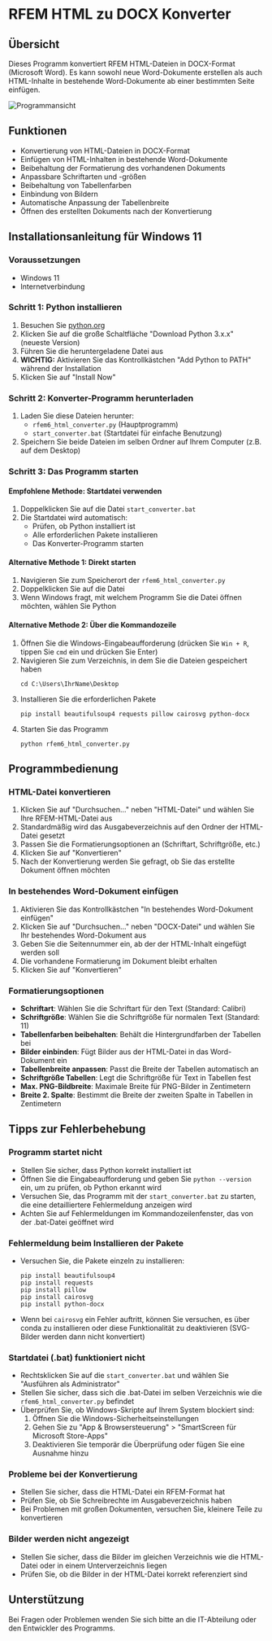 # RFEM HTML zu DOCX Konverter

## Übersicht
Dieses Programm konvertiert RFEM HTML-Dateien in DOCX-Format (Microsoft Word). Es kann sowohl neue Word-Dokumente erstellen als auch HTML-Inhalte in bestehende Word-Dokumente ab einer bestimmten Seite einfügen.

![Programmansicht](https://via.placeholder.com/800x600)

## Funktionen
- Konvertierung von HTML-Dateien in DOCX-Format
- Einfügen von HTML-Inhalten in bestehende Word-Dokumente
- Beibehaltung der Formatierung des vorhandenen Dokuments
- Anpassbare Schriftarten und -größen
- Beibehaltung von Tabellenfarben
- Einbindung von Bildern
- Automatische Anpassung der Tabellenbreite
- Öffnen des erstellten Dokuments nach der Konvertierung

## Installationsanleitung für Windows 11

### Voraussetzungen
- Windows 11
- Internetverbindung

### Schritt 1: Python installieren
1. Besuchen Sie [python.org](https://www.python.org/downloads/)
2. Klicken Sie auf die große Schaltfläche "Download Python 3.x.x" (neueste Version)
3. Führen Sie die heruntergeladene Datei aus
4. **WICHTIG:** Aktivieren Sie das Kontrollkästchen "Add Python to PATH" während der Installation
5. Klicken Sie auf "Install Now"

### Schritt 2: Konverter-Programm herunterladen
1. Laden Sie diese Dateien herunter:
   - `rfem6_html_converter.py` (Hauptprogramm)
   - `start_converter.bat` (Startdatei für einfache Benutzung)
2. Speichern Sie beide Dateien im selben Ordner auf Ihrem Computer (z.B. auf dem Desktop)

### Schritt 3: Das Programm starten

#### Empfohlene Methode: Startdatei verwenden
1. Doppelklicken Sie auf die Datei `start_converter.bat`
2. Die Startdatei wird automatisch:
   - Prüfen, ob Python installiert ist
   - Alle erforderlichen Pakete installieren
   - Das Konverter-Programm starten

#### Alternative Methode 1: Direkt starten
1. Navigieren Sie zum Speicherort der `rfem6_html_converter.py`
2. Doppelklicken Sie auf die Datei
3. Wenn Windows fragt, mit welchem Programm Sie die Datei öffnen möchten, wählen Sie Python

#### Alternative Methode 2: Über die Kommandozeile
1. Öffnen Sie die Windows-Eingabeaufforderung (drücken Sie `Win + R`, tippen Sie `cmd` ein und drücken Sie Enter)
2. Navigieren Sie zum Verzeichnis, in dem Sie die Dateien gespeichert haben
   ```
   cd C:\Users\IhrName\Desktop
   ```
3. Installieren Sie die erforderlichen Pakete
   ```
   pip install beautifulsoup4 requests pillow cairosvg python-docx
   ```
4. Starten Sie das Programm
   ```
   python rfem6_html_converter.py
   ```

## Programmbedienung

### HTML-Datei konvertieren
1. Klicken Sie auf "Durchsuchen..." neben "HTML-Datei" und wählen Sie Ihre RFEM-HTML-Datei aus
2. Standardmäßig wird das Ausgabeverzeichnis auf den Ordner der HTML-Datei gesetzt
3. Passen Sie die Formatierungsoptionen an (Schriftart, Schriftgröße, etc.)
4. Klicken Sie auf "Konvertieren"
5. Nach der Konvertierung werden Sie gefragt, ob Sie das erstellte Dokument öffnen möchten

### In bestehendes Word-Dokument einfügen
1. Aktivieren Sie das Kontrollkästchen "In bestehendes Word-Dokument einfügen"
2. Klicken Sie auf "Durchsuchen..." neben "DOCX-Datei" und wählen Sie Ihr bestehendes Word-Dokument aus
3. Geben Sie die Seitennummer ein, ab der der HTML-Inhalt eingefügt werden soll
4. Die vorhandene Formatierung im Dokument bleibt erhalten
5. Klicken Sie auf "Konvertieren"

### Formatierungsoptionen
- **Schriftart**: Wählen Sie die Schriftart für den Text (Standard: Calibri)
- **Schriftgröße**: Wählen Sie die Schriftgröße für normalen Text (Standard: 11)
- **Tabellenfarben beibehalten**: Behält die Hintergrundfarben der Tabellen bei
- **Bilder einbinden**: Fügt Bilder aus der HTML-Datei in das Word-Dokument ein
- **Tabellenbreite anpassen**: Passt die Breite der Tabellen automatisch an
- **Schriftgröße Tabellen**: Legt die Schriftgröße für Text in Tabellen fest
- **Max. PNG-Bildbreite**: Maximale Breite für PNG-Bilder in Zentimetern
- **Breite 2. Spalte**: Bestimmt die Breite der zweiten Spalte in Tabellen in Zentimetern

## Tipps zur Fehlerbehebung

### Programm startet nicht
- Stellen Sie sicher, dass Python korrekt installiert ist
- Öffnen Sie die Eingabeaufforderung und geben Sie `python --version` ein, um zu prüfen, ob Python erkannt wird
- Versuchen Sie, das Programm mit der `start_converter.bat` zu starten, die eine detailliertere Fehlermeldung anzeigen wird
- Achten Sie auf Fehlermeldungen im Kommandozeilenfenster, das von der .bat-Datei geöffnet wird

### Fehlermeldung beim Installieren der Pakete
- Versuchen Sie, die Pakete einzeln zu installieren:
  ```
  pip install beautifulsoup4
  pip install requests
  pip install pillow
  pip install cairosvg
  pip install python-docx
  ```
- Wenn bei `cairosvg` ein Fehler auftritt, können Sie versuchen, es über conda zu installieren oder diese Funktionalität zu deaktivieren (SVG-Bilder werden dann nicht konvertiert)

### Startdatei (.bat) funktioniert nicht
- Rechtsklicken Sie auf die `start_converter.bat` und wählen Sie "Ausführen als Administrator"
- Stellen Sie sicher, dass sich die .bat-Datei im selben Verzeichnis wie die `rfem6_html_converter.py` befindet
- Überprüfen Sie, ob Windows-Skripte auf Ihrem System blockiert sind:
  1. Öffnen Sie die Windows-Sicherheitseinstellungen
  2. Gehen Sie zu "App & Browsersteuerung" > "SmartScreen für Microsoft Store-Apps"
  3. Deaktivieren Sie temporär die Überprüfung oder fügen Sie eine Ausnahme hinzu

### Probleme bei der Konvertierung
- Stellen Sie sicher, dass die HTML-Datei ein RFEM-Format hat
- Prüfen Sie, ob Sie Schreibrechte im Ausgabeverzeichnis haben
- Bei Problemen mit großen Dokumenten, versuchen Sie, kleinere Teile zu konvertieren

### Bilder werden nicht angezeigt
- Stellen Sie sicher, dass die Bilder im gleichen Verzeichnis wie die HTML-Datei oder in einem Unterverzeichnis liegen
- Prüfen Sie, ob die Bilder in der HTML-Datei korrekt referenziert sind

## Unterstützung
Bei Fragen oder Problemen wenden Sie sich bitte an die IT-Abteilung oder den Entwickler des Programms.
